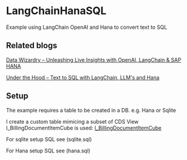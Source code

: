# LangChainHanaSQL
Example using LangChain OpenAI and Hana to convert text to SQL

## Related blogs 

[Data Wizardry – Unleashing Live Insights with OpenAI, LangChain & SAP HANA](https://blogs.sap.com/?p=1771733) 

[Under the Hood – Text to SQL with LangChain, LLM's and Hana](https://blogs.sap.com/?p=1772464) 


## Setup 
The example requires a table to be created in a DB. e.g. Hana or Sqlite

I create a custom table mimicing a subset of CDS View I_BillingDocumentItemCube is used:
[I_BillingDocumentItemCube](https://help.sap.com/docs/SAP_S4HANA_CLOUD/0f69f8fb28ac4bf48d2b57b9637e81fa/ab6bdf55562d1d22e10000000a44147b.html) 


For sqlite setup SQL see (sqlite.sql) 

For Hana setup SQL see (hana.sql) 
